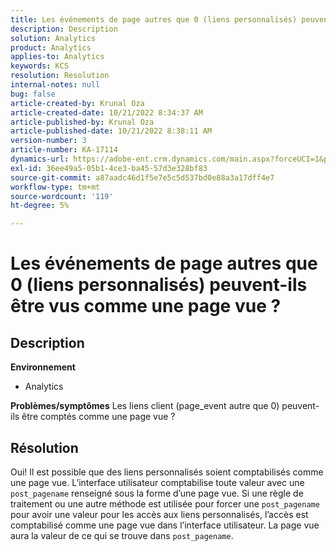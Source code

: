 ```yaml
---
title: Les événements de page autres que 0 (liens personnalisés) peuvent-ils être vus comme une page vue ?
description: Description
solution: Analytics
product: Analytics
applies-to: Analytics
keywords: KCS
resolution: Resolution
internal-notes: null
bug: false
article-created-by: Krunal Oza
article-created-date: 10/21/2022 8:34:37 AM
article-published-by: Krunal Oza
article-published-date: 10/21/2022 8:38:11 AM
version-number: 3
article-number: KA-17114
dynamics-url: https://adobe-ent.crm.dynamics.com/main.aspx?forceUCI=1&pagetype=entityrecord&etn=knowledgearticle&id=e0d0b62f-1b51-ed11-bba2-0022480867fb
exl-id: 36ee49a5-05b1-4ce3-ba45-57d3e328bf83
source-git-commit: a87aadc46d1f5e7e5c5d537bd0e88a3a17dff4e7
workflow-type: tm+mt
source-wordcount: '119'
ht-degree: 5%

---
```


# Les événements de page autres que 0 (liens personnalisés) peuvent-ils être vus comme une page vue ?

## Description

<b>Environnement</b>
- Analytics



<b>Problèmes/symptômes</b>
Les liens client (page_event autre que 0) peuvent-ils être comptés comme une page vue ?


## Résolution


Oui! Il est possible que des liens personnalisés soient comptabilisés comme une page vue. L’interface utilisateur comptabilise toute valeur avec une `post_pagename` renseigné sous la forme d’une page vue. Si une règle de traitement ou une autre méthode est utilisée pour forcer une `post_pagename` pour avoir une valeur pour les accès aux liens personnalisés, l’accès est comptabilisé comme une page vue dans l’interface utilisateur. La page vue aura la valeur de ce qui se trouve dans `post_pagename`.
